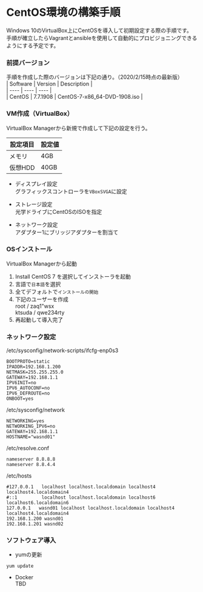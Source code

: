 # CentOS環境の構築手順
Windows 10のVirtualBox上にCentOSを導入して初期設定する際の手順です。  
手順が確立したらVagrantとansibleを使用して自動的にプロビジョニングできるようにする予定です。

### 前提バージョン
手順を作成した際のバージョンは下記の通り。（2020/2/15時点の最新版）  
|  Software  |  Version  |  Description  |    
| ---- | ---- |  ----  |  
|  CentOS  |  7.7.1908  |  CentOS-7-x86_64-DVD-1908.iso  |  


### VM作成（VirtualBox）
VirtualBox Managerから新規で作成して下記の設定を行う。  

|  設定項目  |  設定値  |  
| ---- | ---- |  
|  メモリ  |  4GB  |  
|  仮想HDD  |  40GB  |  

- ディスプレイ設定  
グラフィックスコントローラを`VBoxSVGA`に設定  
  
- ストレージ設定  
光学ドライブにCentOSのISOを指定  
  
- ネットワーク設定  
アダプター1にブリッジアダプターを割当て  

### OSインストール
VirtualBox Managerから起動  
1. Install CentOS 7 を選択してインストーラを起動  
2. 言語で`日本語`を選択  
3. 全てデフォルトで`インストールの開始`  
4. 下記のユーザーを作成  
root / zaq1"wsx  
ktsuda / qwe234rty  
5. 再起動して導入完了  

### ネットワーク設定
/etc/sysconfig/network-scripts/ifcfg-enp0s3  
```
BOOTPROTO=static
IPADDR=192.168.1.200
NETMASK=255.255.255.0
GATEWAY=192.168.1.1
IPV6INIT=no
IPV6_AUTOCONF=no
IPV6_DEFROUTE=no
ONBOOT=yes
```
/etc/sysconfig/network  
```
NETWORKING=yes
NETWORKING_IPV6=no
GATEWAY=192.168.1.1
HOSTNAME="wasnd01"
```

/etc/resolve.conf  
```
nameserver 8.8.8.8
nameserver 8.8.4.4
```

/etc/hosts
```
#127.0.0.1   localhost localhost.localdomain localhost4 localhost4.localdomain4
#::1         localhost localhost.localdomain localhost6 localhost6.localdomain6
127.0.0.1   wasnd01 localhost localhost.localdomain localhost4 localhost4.localdomain4
192.168.1.200 wasnd01
192.168.1.201 wasnd02
```

### ソフトウェア導入
- yumの更新  
```
yum update
```
- Docker  
TBD
